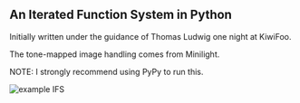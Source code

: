 An Iterated Function System in Python
-------------------------------------

Initially written under the guidance of Thomas Ludwig one night at KiwiFoo.

The tone-mapped image handling comes from Minilight.

NOTE: I strongly recommend using PyPy to run this.

![example IFS](http://github.com/jtauber/pyifs/raw/master/example.png)

